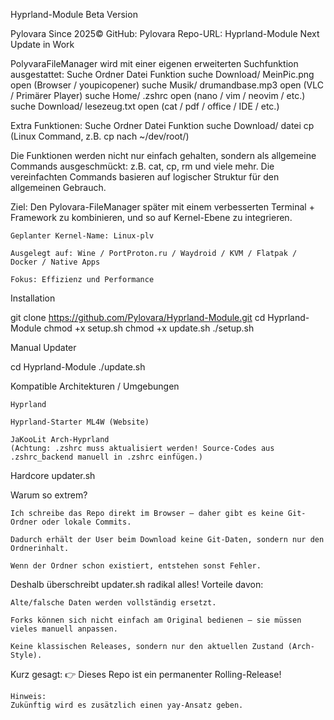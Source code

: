 Hyprland-Module Beta Version

Pylovara Since 2025©
GitHub: Pylovara
Repo-URL: Hyprland-Module
Next Update in Work

PolyvaraFileManager wird mit einer eigenen erweiterten Suchfunktion ausgestattet:
Suche	Ordner	Datei	Funktion
suche	Download/	MeinPic.png	open (Browser / youpicopener)
suche	Musik/	drumandbase.mp3	open (VLC / Primärer Player)
suche	Home/	.zshrc	open (nano / vim / neovim / etc.)
suche	Download/	lesezeug.txt	open (cat / pdf / office / IDE / etc.)

Extra Funktionen:
Suche	Ordner	Datei	Funktion
suche	Download/	datei	cp (Linux Command, z.B. cp nach ~/dev/root/)

Die Funktionen werden nicht nur einfach gehalten, sondern als allgemeine Commands ausgeschmückt:
z.B. cat, cp, rm und viele mehr.
Die vereinfachten Commands basieren auf logischer Struktur für den allgemeinen Gebrauch.

Ziel:
Den Pylovara-FileManager später mit einem verbesserten Terminal + Framework zu kombinieren,
und so auf Kernel-Ebene zu integrieren.

    Geplanter Kernel-Name: Linux-plv

    Ausgelegt auf: Wine / PortProton.ru / Waydroid / KVM / Flatpak / Docker / Native Apps

    Fokus: Effizienz und Performance

Installation

git clone https://github.com/Pylovara/Hyprland-Module.git
cd Hyprland-Module
chmod +x setup.sh
chmod +x update.sh
./setup.sh

Manual Updater

cd Hyprland-Module
./update.sh

Kompatible Architekturen / Umgebungen

    Hyprland

    Hyprland-Starter ML4W (Website)

    JaKooLit Arch-Hyprland
    (Achtung: .zshrc muss aktualisiert werden! Source-Codes aus .zshrc_backend manuell in .zshrc einfügen.)

Hardcore updater.sh

Warum so extrem?

    Ich schreibe das Repo direkt im Browser – daher gibt es keine Git-Ordner oder lokale Commits.

    Dadurch erhält der User beim Download keine Git-Daten, sondern nur den Ordnerinhalt.

    Wenn der Ordner schon existiert, entstehen sonst Fehler.

Deshalb überschreibt updater.sh radikal alles!
Vorteile davon:

    Alte/falsche Daten werden vollständig ersetzt.

    Forks können sich nicht einfach am Original bedienen – sie müssen vieles manuell anpassen.

    Keine klassischen Releases, sondern nur den aktuellen Zustand (Arch-Style).

Kurz gesagt:
👉 Dieses Repo ist ein permanenter Rolling-Release!

    Hinweis:
    Zukünftig wird es zusätzlich einen yay-Ansatz geben.
